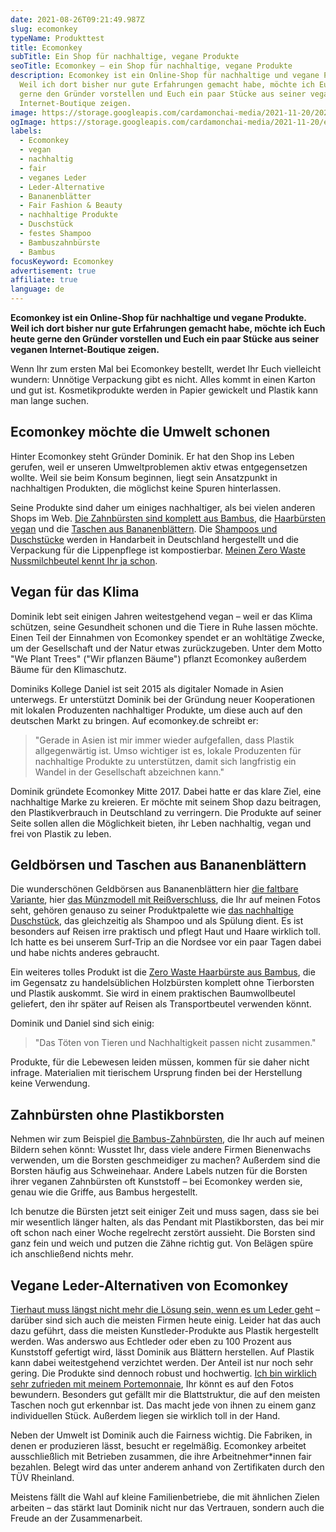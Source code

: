 ```yaml
---
date: 2021-08-26T09:21:49.987Z
slug: ecomonkey
typeName: Produkttest
title: Ecomonkey
subTitle: Ein Shop für nachhaltige, vegane Produkte
seoTitle: Ecomonkey – ein Shop für nachhaltige, vegane Produkte
description: Ecomonkey ist ein Online-Shop für nachhaltige und vegane Produkte.
  Weil ich dort bisher nur gute Erfahrungen gemacht habe, möchte ich Euch heute
  gerne den Gründer vorstellen und Euch ein paar Stücke aus seiner veganen
  Internet-Boutique zeigen.
image: https://storage.googleapis.com/cardamonchai-media/2021-11-20/2021-08-03-ecomonkey-34-jpg-imagine-e8c808_a48141_1024_768/640.webp
ogImage: https://storage.googleapis.com/cardamonchai-media/2021-11-20/ecomonkey-fb-jpg-imagine-f8f8f8_bba26d_1200_628/640.webp
labels:
  - Ecomonkey
  - vegan
  - nachhaltig
  - fair
  - veganes Leder
  - Leder-Alternative
  - Bananenblätter
  - Fair Fashion & Beauty
  - nachhaltige Produkte
  - Duschstück
  - festes Shampoo
  - Bambuszahnbürste
  - Bambus
focusKeyword: Ecomonkey
advertisement: true
affiliate: true
language: de
---
```


**Ecomonkey ist ein Online-Shop für nachhaltige und vegane Produkte. Weil ich dort bisher nur gute Erfahrungen gemacht habe, möchte ich Euch heute gerne den Gründer vorstellen und Euch ein paar Stücke aus seiner veganen Internet-Boutique zeigen.**

Wenn Ihr zum ersten Mal bei Ecomonkey bestellt, werdet Ihr Euch vielleicht wundern: Unnötige Verpackung gibt es nicht. Alles kommt in einen Karton und gut ist. Kosmetikprodukte werden in Papier gewickelt und Plastik kann man lange suchen.

## Ecomonkey möchte die Umwelt schonen

Hinter Ecomonkey steht Gründer Dominik. Er hat den Shop ins Leben gerufen, weil er unseren Umweltproblemen aktiv etwas entgegensetzen wollte. Weil sie beim Konsum beginnen, liegt sein Ansatzpunkt in nachhaltigen Produkten, die möglichst keine Spuren hinterlassen.

Seine Produkte sind daher um einiges nachhaltiger, als bei vielen anderen Shops im Web. [Die Zahnbürsten sind komplett aus Bambus](https://t.adcell.com/p/click?promoId=261734&slotId=80259&param0=https%3A%2F%2Fwww.ecomonkey.de%2Fprodukt%2Fbambus-zahnbuerste-erwachsene%2F), die [Haarbürsten vegan](https://t.adcell.com/p/click?promoId=261734&slotId=80259&param0=https%3A%2F%2Fwww.ecomonkey.de%2Fprodukt%2Fnachhaltige-bambus-haarbuerste%2F) und die [Taschen aus Bananenblättern](https://t.adcell.com/p/click?promoId=261734&slotId=80259&param0=https%3A%2F%2Fwww.ecomonkey.de%2Fprodukt%2Fclutch-umhaengetasche-aus-echten-bananenblaettern-veganes-kunstleder-oekologisch-nachhaltig-fair-produziert%2F). Die [Shampoos und Duschstücke](https://t.adcell.com/p/click?promoId=261734&slotId=80259&param0=https%3A%2F%2Fwww.ecomonkey.de%2Fprodukt%2Fshampoo-duschstueck-brennnessel-rosmarin%2F) werden in Handarbeit in Deutschland hergestellt und die Verpackung für die Lippenpflege ist kompostierbar. [Meinen Zero Waste Nussmilchbeutel kennt Ihr ja schon](/2021/08/hafermilch-selber-machen/).

## Vegan für das Klima

Dominik lebt seit einigen Jahren weitestgehend vegan – weil er das Klima schützen, seine Gesundheit schonen und die Tiere in Ruhe lassen möchte. Einen Teil der Einnahmen von Ecomonkey spendet er an wohltätige Zwecke, um der Gesellschaft und der Natur etwas zurückzugeben. Unter dem Motto "We Plant Trees" ("Wir pflanzen Bäume") pflanzt Ecomonkey außerdem Bäume für den Klimaschutz.

Dominiks Kollege Daniel ist seit 2015 als digitaler Nomade in Asien unterwegs. Er unterstützt Dominik bei der Gründung neuer Kooperationen mit lokalen Produzenten nachhaltiger Produkte, um diese auch auf den deutschen Markt zu bringen. Auf ecomonkey.de schreibt er:

> "Gerade in Asien ist mir immer wieder aufgefallen, dass Plastik allgegenwärtig ist. Umso wichtiger ist es, lokale Produzenten für nachhaltige Produkte zu unterstützen, damit sich langfristig ein Wandel in der Gesellschaft abzeichnen kann."

Dominik gründete Ecomonkey Mitte 2017. Dabei hatte er das klare Ziel, eine nachhaltige Marke zu kreieren. Er möchte mit seinem Shop dazu beitragen, den Plastikverbrauch in Deutschland zu verringern. Die Produkte auf seiner Seite sollen allen die Möglichkeit bieten, ihr Leben nachhaltig, vegan und frei von Plastik zu leben.

## Geldbörsen und Taschen aus Bananenblättern

Die wunderschönen Geldbörsen aus Bananenblättern hier [die faltbare Variante](https://t.adcell.com/p/click?promoId=261734&slotId=80259&param0=https%3A%2F%2Fwww.ecomonkey.de%2Fprodukt%2Fgeldboerse-vegan-aus-echten-blaettern-in-schwarz%2F), hier [das Münzmodell mit Reißverschluss](https://t.adcell.com/p/click?promoId=261734&slotId=80259&param0=https%3A%2F%2Fwww.ecomonkey.de%2Fprodukt%2Fmuenzportemonnaie-vegan-aus-echten-blaettern-in-gruen%2F), die Ihr auf meinen Fotos seht, gehören genauso zu seiner Produktpalette wie [das nachhaltige Duschstück](https://t.adcell.com/p/click?promoId=261734&slotId=80259&param0=https%3A%2F%2Fwww.ecomonkey.de%2Fprodukt%2Fshampoo-duschstueck-brennnessel-rosmarin%2F), das gleichzeitig als Shampoo und als Spülung dient. Es ist besonders auf Reisen irre praktisch und pflegt Haut und Haare wirklich toll. Ich hatte es bei unserem Surf-Trip an die Nordsee vor ein paar Tagen dabei und habe nichts anderes gebraucht. 

<Gallery name="ecomonkey-shop-1-final" />

Ein weiteres tolles Produkt ist die [Zero Waste Haarbürste aus Bambus](https://t.adcell.com/p/click?promoId=261734&slotId=80259&param0=https%3A%2F%2Fwww.ecomonkey.de%2Fprodukt%2Fnachhaltige-bambus-haarbuerste%2F), die im Gegensatz zu handelsüblichen Holzbürsten komplett ohne Tierborsten und Plastik auskommt. Sie wird in einem praktischen Baumwollbeutel geliefert, den ihr später auf Reisen als Transportbeutel verwenden könnt.

Dominik und Daniel sind sich einig:

> "Das Töten von Tieren und Nachhaltigkeit passen nicht zusammen."

Produkte, für die Lebewesen leiden müssen, kommen für sie daher nicht infrage. Materialien mit tierischem Ursprung finden bei der Herstellung keine Verwendung.

## Zahnbürsten ohne Plastikborsten

Nehmen wir zum Beispiel [die Bambus-Zahnbürsten](https://t.adcell.com/p/click?promoId=261734&slotId=80259&param0=https%3A%2F%2Fwww.ecomonkey.de%2Fprodukt%2Fbambus-zahnbuerste-erwachsene%2F), die Ihr auch auf meinen Bildern sehen könnt: Wusstet Ihr, dass viele andere Firmen Bienenwachs verwenden, um die Borsten geschmeidiger zu machen? Außerdem sind die Borsten häufig aus Schweinehaar. Andere Labels nutzen für die Borsten ihrer veganen Zahnbürsten oft Kunststoff – bei Ecomonkey werden sie, genau wie die Griffe, aus Bambus hergestellt.

Ich benutze die Bürsten jetzt seit einiger Zeit und muss sagen, dass sie bei mir wesentlich länger halten, als das Pendant mit Plastikborsten, das bei mir oft schon nach einer Woche regelrecht zerstört aussieht. Die Borsten sind ganz fein und weich und putzen die Zähne richtig gut. Von Belägen spüre ich anschließend nichts mehr.

## Vegane Leder-Alternativen von Ecomonkey

[Tierhaut muss längst nicht mehr die Lösung sein, wenn es um Leder geht](/2020/07/leder-pelz/) – darüber sind sich auch die meisten Firmen heute einig. Leider hat das auch dazu geführt, dass die meisten Kunstleder-Produkte aus Plastik hergestellt werden. Was anderswo aus Echtleder oder eben zu 100 Prozent aus Kunststoff gefertigt wird,  lässt Dominik aus Blättern herstellen. Auf Plastik kann dabei weitestgehend verzichtet werden. Der Anteil ist nur noch sehr gering. Die Produkte sind dennoch robust und hochwertig. [Ich bin wirklich sehr zufrieden mit meinem Portemonnaie](https://t.adcell.com/p/click?promoId=261734&slotId=80259&param0=https%3A%2F%2Fwww.ecomonkey.de%2Fprodukt%2Fgeldboerse-vegan-aus-echten-blaettern-in-schwarz%2F), Ihr könnt es auf den Fotos bewundern. Besonders gut gefällt mir die Blattstruktur, die auf den meisten Taschen noch gut erkennbar ist. Das macht jede von ihnen zu einem ganz individuellen Stück. Außerdem liegen sie wirklich toll in der Hand.

Neben der Umwelt ist Dominik auch die Fairness wichtig. Die Fabriken, in denen er produzieren lässt, besucht er regelmäßig. Ecomonkey arbeitet ausschließlich mit Betrieben zusammen, die ihre Arbeitnehmer\*innen fair bezahlen. Belegt wird das unter anderem anhand von Zertifikaten durch den TÜV Rheinland.

Meistens fällt die Wahl auf kleine Familienbetriebe, die mit ähnlichen Zielen arbeiten – das stärkt laut Dominik nicht nur das Vertrauen, sondern auch die Freude an der Zusammenarbeit.

<Gallery name="ecomonkey-shop-2-final" />